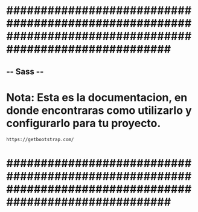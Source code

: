 # ######################################################################################################### #


## -- Sass -- ##


# Nota: Esta es la documentacion, en donde encontraras como utilizarlo y configurarlo para tu proyecto.

    https://getbootstrap.com/

# ######################################################################################################### #